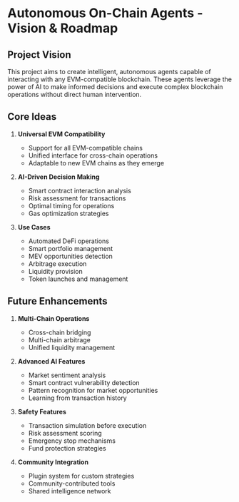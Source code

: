 # Autonomous On-Chain Agents - Vision & Roadmap

## Project Vision
This project aims to create intelligent, autonomous agents capable of interacting with any EVM-compatible blockchain. These agents leverage the power of AI to make informed decisions and execute complex blockchain operations without direct human intervention.

## Core Ideas
1. **Universal EVM Compatibility**
   - Support for all EVM-compatible chains
   - Unified interface for cross-chain operations
   - Adaptable to new EVM chains as they emerge

2. **AI-Driven Decision Making**
   - Smart contract interaction analysis
   - Risk assessment for transactions
   - Optimal timing for operations
   - Gas optimization strategies

3. **Use Cases**
   - Automated DeFi operations
   - Smart portfolio management
   - MEV opportunities detection
   - Arbitrage execution
   - Liquidity provision
   - Token launches and management

## Future Enhancements
1. **Multi-Chain Operations**
   - Cross-chain bridging
   - Multi-chain arbitrage
   - Unified liquidity management

2. **Advanced AI Features**
   - Market sentiment analysis
   - Smart contract vulnerability detection
   - Pattern recognition for market opportunities
   - Learning from transaction history

3. **Safety Features**
   - Transaction simulation before execution
   - Risk assessment scoring
   - Emergency stop mechanisms
   - Fund protection strategies

4. **Community Integration**
   - Plugin system for custom strategies
   - Community-contributed tools
   - Shared intelligence network
